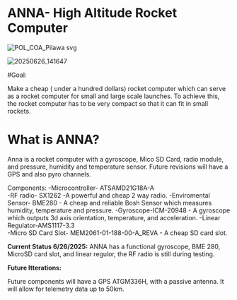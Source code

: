 # ANNA- High Altitude Rocket Computer
![POL_COA_Pilawa svg](https://github.com/user-attachments/assets/0d7092b1-8683-4285-91ed-c0914ee1125b)

![20250626_141647](https://github.com/user-attachments/assets/3f038551-7a4c-41fe-a39a-b8c42a30b9a6)

#Goal:

Make a cheap ( under a hundred dollars) rocket computer which can serve as a rocket computer for small and large scale launches. To achieve this, the rocket computer has to be very compact so that it can fit in small rockets. 

# What is ANNA?
Anna is a rocket computer with a gyroscope, Mico SD Card, radio module, and pressure, humidity and temperature sensor. Future revisions will have a GPS and also pyro channels.


Components:
-Microcontroller- ATSAMD21G18A-A  
-RF radio- SX1262 -A powerful and cheap 2 way radio.
-Enviromental Sensor- BME280 - A cheap and reliable Bosh Sensor which measures humidity, temperature and pressure.
-Gyroscope-ICM-20948 - A gyroscope which outputs 3d axis orientation, temperature, and acceleration.
-Linear Regulator-AMS1117-3.3  
-Micro SD Card Slot- MEM2061-01-188-00-A_REVA - A cheap SD card slot.

**Current Status 6/26/2025:**
ANNA has a functional gyroscope, BME 280, MicroSD card slot, and linear regulor, the RF radio is still during testing.

**Future Itterations:**

Future components will have a GPS ATGM336H, with a passive antenna. It will allow for telemetry data up to 50km.





